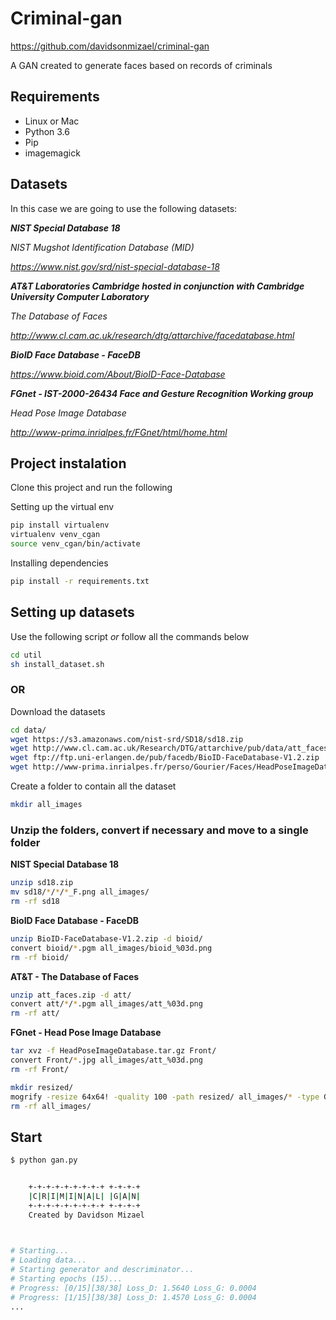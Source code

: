 # Criminal-gan
https://github.com/davidsonmizael/criminal-gan

A GAN created to generate faces based on records of criminals

## Requirements
* Linux or Mac
* Python 3.6
* Pip
* imagemagick

## Datasets

In this case we are going to use the following datasets:

***NIST Special Database 18***

*NIST Mugshot Identification Database (MID)*

*https://www.nist.gov/srd/nist-special-database-18*

***AT&T Laboratories Cambridge hosted in conjunction with Cambridge University Computer Laboratory***

*The Database of Faces*

*http://www.cl.cam.ac.uk/research/dtg/attarchive/facedatabase.html*

***BioID Face Database - FaceDB***

*https://www.bioid.com/About/BioID-Face-Database*

***FGnet - IST-2000-26434 Face and Gesture Recognition Working group***

*Head Pose Image Database*

*http://www-prima.inrialpes.fr/FGnet/html/home.html*


## Project instalation
Clone this project and run the following

Setting up the virtual env
```bash
pip install virtualenv
virtualenv venv_cgan
source venv_cgan/bin/activate
```

Installing dependencies
```bash
pip install -r requirements.txt
```

## Setting up datasets

Use the following script *or* follow all the commands below
```bash
cd util
sh install_dataset.sh
```

### OR 
Download the datasets
```bash
cd data/
wget https://s3.amazonaws.com/nist-srd/SD18/sd18.zip
wget http://www.cl.cam.ac.uk/Research/DTG/attarchive/pub/data/att_faces.zip
wget ftp://ftp.uni-erlangen.de/pub/facedb/BioID-FaceDatabase-V1.2.zip
wget http://www-prima.inrialpes.fr/perso/Gourier/Faces/HeadPoseImageDatabase.tar.gz
```

Create a folder to contain all the dataset
```bash
mkdir all_images
```

### Unzip the folders, convert if necessary and move to a single folder


**NIST Special Database 18**
```bash
unzip sd18.zip
mv sd18/*/*/*_F.png all_images/
rm -rf sd18
```

**BioID Face Database - FaceDB**
```bash
unzip BioID-FaceDatabase-V1.2.zip -d bioid/
convert bioid/*.pgm all_images/bioid_%03d.png
rm -rf bioid/
```

**AT&T - The Database of Faces**
```bash
unzip att_faces.zip -d att/
convert att/*/*.pgm all_images/att_%03d.png
rm -rf att/
```

**FGnet - Head Pose Image Database**
```bash
tar xvz -f HeadPoseImageDatabase.tar.gz Front/
convert Front/*.jpg all_images/att_%03d.png
rm -rf Front/
```

```bash
mkdir resized/
mogrify -resize 64x64! -quality 100 -path resized/ all_images/* -type Grayscale
rm -rf all_images/
```

## Start 

```bash
$ python gan.py


	+-+-+-+-+-+-+-+-+ +-+-+-+
	|C|R|I|M|I|N|A|L| |G|A|N|
	+-+-+-+-+-+-+-+-+ +-+-+-+
	Created by Davidson Mizael
	


# Starting...
# Loading data...
# Starting generator and descriminator...
# Starting epochs (15)...
# Progress: [0/15][38/38] Loss_D: 1.5640 Loss_G: 0.0004
# Progress: [1/15][38/38] Loss_D: 1.4570 Loss_G: 0.0004
...
```
